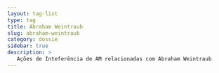 ```yaml
---
layout: tag-list
type: tag
title: Abraham Weintraub
slug: abraham-weintraub
category: dossie
sidebar: true
description: >
   Ações de Inteferência de AM relacionadas com Abraham Weintraub
---
```

